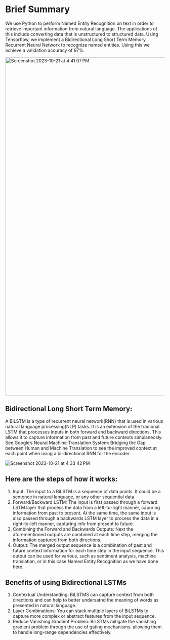 # Brief Summary 
We use Python to perform Named Entity Recognition on text in order to retrieve important information from natural language. The applications of this include converting data that is unstructured to structured data. Using Tensorflow, we implement a Bidirectional Long Short Term Memory Recurrent Neural Network to recognize named entities. Using this we achieve a validation accuracy of 97%. 

<img width="1069" alt="Screenshot 2023-10-21 at 4 41 07 PM" src="https://github.com/andrew-dusa/Named-Entity-Recognition/assets/93221044/1235560f-b460-4818-b2db-db11a06663aa">

## Bidirectional Long Short Term Memory:
A BiLSTM is a type of recurrent neural network(RNN) that is used in various natural language processing(NLP) tasks. It is an extension of the tradional LSTM that processes inputs in both forward and backward directions. This allows it to capture information from past and future contexts simulaneosly. See Google’s Neural Machine Translation System: Bridging the Gap between Human and Machine Translation to see the improved context at each point when using a bi-directional RNN for the encoder.

![Screenshot 2023-10-21 at 4 33 42 PM](https://github.com/andrew-dusa/Named-Entity-Recognition/assets/93221044/21d089ec-3956-4699-8a50-77e57c310e74)


## Here are the steps of how it works:
1. Input:
The input to a BiLSTM is a sequence of data points. It could be a sentence in natural language, or any other sequential data.
2. Forward/Backward LSTM:
The input is first passed through a forward LSTM layer that process the data from a left-to-right manner, capuring information from past to present. At the same time, the same input is also passed through a backwards LSTM layer to process the data in a right-to-left manner, capturing info from present to future.
3. Combining the Forward and Backwards Outputs:
Next the aforementioned outputs are combined at each time step, merging the information captured from both directions.
4. Output:
The merged output sequence is a combination of past and future context information for each time step in the input sequence. This output can be used for various, such as sentiment analysis, machine translation, or in this case Named Entity Recognition as we have done here.
## Benefits of using Bidirectional LSTMs
1. Contextual Understanding: BiLSTMS can capture context from both directions and can help to better undersatnd the meaning of words as presented in natural language.
2. Layer Combinations: You can stack multiple layers of BiLSTMs to capture more complex or abstract features from the input sequence.
3. Reduce Vanishing Gradient Problem: BiLSTMs mitigate the vanishing gradient problem through the use of gating mechanisms. allowing them to handle long-range dependencies effectively.
